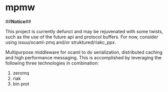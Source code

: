 

mpmw
====

##**Notice**##

This project is currently defunct and may be rejuvenated with some twists, such as the use of the future api and protocol buffers. For now, consider using issuu/ocaml-zmq and/or struktured/riakc_ppx.


Multipurpose middleware for ocaml to do serialization, distributed caching and high performance messaging. This is accomplished by leveraging the following
three technologies in combination:

1. zeromq
2. riak
3. bin prot
